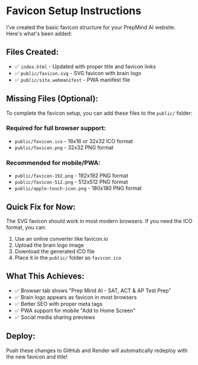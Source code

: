 # Favicon Setup Instructions

I've created the basic favicon structure for your PrepMind AI website. Here's what's been added:

## Files Created:

- ✅ `index.html` - Updated with proper title and favicon links
- ✅ `public/favicon.svg` - SVG favicon with brain logo
- ✅ `public/site.webmanifest` - PWA manifest file

## Missing Files (Optional):

To complete the favicon setup, you can add these files to the `public/` folder:

### Required for full browser support:

- `public/favicon.ico` - 16x16 or 32x32 ICO format
- `public/favicon.png` - 32x32 PNG format

### Recommended for mobile/PWA:

- `public/favicon-192.png` - 192x192 PNG format
- `public/favicon-512.png` - 512x512 PNG format
- `public/apple-touch-icon.png` - 180x180 PNG format

## Quick Fix for Now:

The SVG favicon should work in most modern browsers. If you need the ICO format, you can:

1. Use an online converter like favicon.io
2. Upload the brain logo image
3. Download the generated ICO file
4. Place it in the `public/` folder as `favicon.ico`

## What This Achieves:

- ✅ Browser tab shows "Prep Mind AI - SAT, ACT & AP Test Prep"
- ✅ Brain logo appears as favicon in most browsers
- ✅ Better SEO with proper meta tags
- ✅ PWA support for mobile "Add to Home Screen"
- ✅ Social media sharing previews

## Deploy:

Push these changes to GitHub and Render will automatically redeploy with the new favicon and title!
